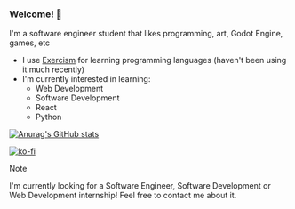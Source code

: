 ### Welcome! 👋

I'm a software engineer student that likes programming, art, Godot Engine, games, etc

- I use [Exercism](https://exercism.org/profiles/Lukaswbrr) for learning programming languages (haven't been using it much recently)
- I'm currently interested in learning:
  - Web Development
  - Software Development
  - React
  - Python

[![Anurag's GitHub stats](https://github-readme-stats.vercel.app/api?username=lukaswbrr&theme=radical)](https://github.com/anuraghazra/github-readme-stats)

[![ko-fi](https://ko-fi.com/img/githubbutton_sm.svg)](https://ko-fi.com/R5R5169OJP)

>[!NOTE]
>I'm currently looking for a Software Engineer, Software Development or Web Development internship! Feel free to contact me about it.

<!--
**Lukaswbrr/lukaswbrr** is a ✨ _special_ ✨ repository because its `README.md` (this file) appears on your GitHub profile.

Here are some ideas to get you started:

- 🔭 I’m currently working on ...
- 🌱 I’m currently learning ...
- 👯 I’m looking to collaborate on ...
- 🤔 I’m looking for help with ...
- 💬 Ask me about ...
- 📫 How to reach me: ...
- 😄 Pronouns: ...
- ⚡ Fun fact: ...
-->
